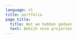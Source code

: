```yaml
---
language: nl
title: portfolio
page_title:
  title: Wat we hebben gedaan
  text: Bekijk onze projecten
---
```

